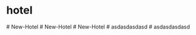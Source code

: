 # hotel
#   N e w - H o t e l  
 #   N e w - H o t e l  
 #   N e w - H o t e l  
 #   a s d a s d a s d a s d  
 #   a s d a s d a s d a s d  
 